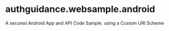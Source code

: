 # authguidance.websample.android
A secured Android App and API Code Sample. using a Custom URI Scheme
